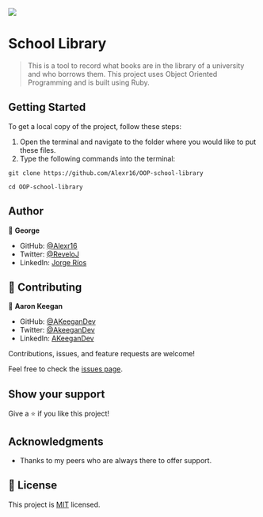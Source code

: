 ![](https://img.shields.io/badge/Microverse-blueviolet)
# School Library

> This is a tool to record what books are in the library of a university and who borrows them. This project uses Object Oriented Programming and is built using Ruby.

## Getting Started

To get a local copy of the project, follow these steps: 
1. Open the terminal and navigate to the folder where you would like to put these files.
2. Type the following commands into the terminal: 
 ```
 git clone https://github.com/Alexr16/OOP-school-library
 ```
 ```
 cd OOP-school-library
 ```


## Author

👤 **George**

- GitHub: [@Alexr16](https://github.com/Alexr16)
- Twitter: [@ReveloJ](https://twitter.com/ReveloJ)
- LinkedIn: [Jorge Ríos](https://www.linkedin.com/in/jorgeriosr/)

## 🤝 Contributing

👤 **Aaron Keegan**
- GitHub: [@AKeeganDev](https://github.com/AKeeganDev)
- Twitter: [@AkeeganDev](https://twitter.com/AkeeganDev)
- LinkedIn: [AKeeganDev](https://linkedin.com/in/AKeeganDev)

Contributions, issues, and feature requests are welcome!

Feel free to check the [issues page](https://github.com/Alexr16/OOP-school-library/issues).

## Show your support

Give a ⭐️ if you like this project!

## Acknowledgments

- Thanks to my peers who are always there to offer support.

## 📝 License

This project is [MIT](./LICENSE) licensed.
